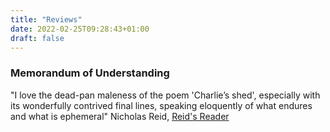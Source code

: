 ```yaml
---
title: "Reviews"
date: 2022-02-25T09:28:43+01:00
draft: false
---
```


### Memorandum of Understanding

"I love the dead-pan maleness of the poem 'Charlie’s shed', especially with its wonderfully contrived final lines, speaking eloquently of what endures and what is ephemeral"
Nicholas Reid, [Reid's Reader](https://reidsreader.blogspot.com/2016/06/something-new_20.html)
